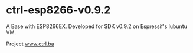 ctrl-esp8266-v0.9.2
===================

A Base with ESP8266EX. Developed for SDK v0.9.2 on Espressif's lubuntu VM.

Project www.ctrl.ba
